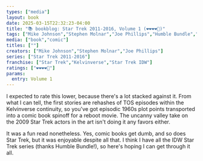 ```yaml
---
types: ["media"]
layout: book
date: 2025-03-15T22:32:23-04:00
title: "📚 bookblog: Star Trek 2011-2016, Volume 1 (❤️❤️❤️❤️🖤)"
tags: ["Mike Johnson","Stephen Molnar","Joe Phillips","Humble Bundle","IDW"]
media: ["book","comic"]
titles: [""]
creators: ["Mike Johnson","Stephen Molnar","Joe Phillips"]
series: ["Star Trek 2011-2016"]
franchise: ["Star Trek","Kelvinverse","Star Trek IDW"]
ratings: ["❤️❤️❤️❤️🖤"]
params:
  entry: Volume 1
---
```


I expected to rate this lower, because there's a lot stacked against it. From what I can tell, the first stories are rehashes of TOS episodes within the Kelvinverse continuity, so you've got episodic 1960s plot points transported into a comic book spinoff for a reboot movie. The uncanny valley take on the 2009 Star Trek actors in the art isn't doing it any favors either. 

It was a fun read nonetheless. Yes, comic books get dumb, and so does Star Trek, but it was enjoyable despite all that. I think I have all the IDW Star Trek series (thanks Humble Bundle!), so here's hoping I can get through it all.